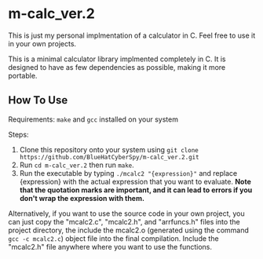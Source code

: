 # m-calc_ver.2
This is just my personal implmentation of a calculator in C. Feel free to use it in your own projects.

This is a minimal calculator library implmented completely in C. It is designed to have as few dependencies as possible, making it more portable.

## How To Use
Requirements: `make` and `gcc` installed on your system

Steps:
1. Clone this repository onto your system using `git clone https://github.com/BlueHatCyberSpy/m-calc_ver.2.git`
2. Run `cd m-calc_ver.2` then run `make`.
3. Run the executable by typing `./mcalc2 "{expression}"` and replace {expression} with the actual expression that you want to evaluate. __Note that the quotation marks are important, and it can lead to errors if you don't wrap the expression with them.__

Alternatively, if you want to use the source code in your own project, you can just copy the "mcalc2.c", "mcalc2.h", and "arrfuncs.h" files into the project directory, the include the mcalc2.o (generated using the command `gcc -c mcalc2.c`) object file into the final compilation. Include the "mcalc2.h" file anywhere where you want to use the functions.
